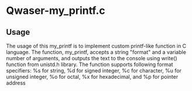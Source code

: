 # Qwaser-my_printf.c


## Usage
The usage of this my_printf is to implement custom printf-like function in C language. 
The function, my_printf, accepts a string "format" and a variable number of arguments, 
and outputs the text to the console using write() function from unistd.h library.
The function supports following format specifiers: %s for string, %d for signed integer,
%c for character, %u for unsigned integer, %o for octal, %x for hexadecimal, and %p for pointer address